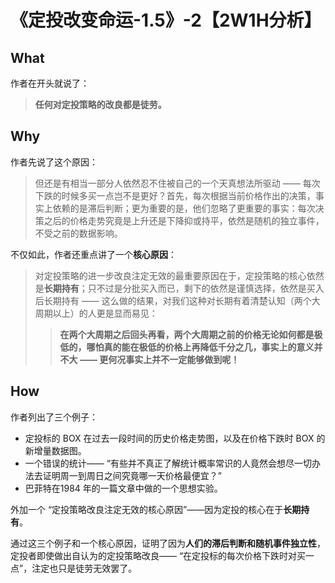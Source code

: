 # 《定投改变命运-1.5》-2【2W1H分析】

## What

作者在开头就说了：

> **任何对定投策略的改良都是徒劳。**

## Why

作者先说了这个原因：

> 但还是有相当一部分人依然忍不住被自己的一个天真想法所驱动 —— 每次下跌的时候多买一点岂不是更好？首先，每次根据当前价格作出的决策，事实上依赖的是滞后判断；更为重要的是，他们忽略了更重要的事实：每次决策之后的价格走势究竟是上升还是下降抑或持平，依然是随机的独立事件，不受之前的数据影响。

不仅如此，作者还重点讲了一个**核心原因**：

> 对定投策略的进一步改良注定无效的最重要原因在于，定投策略的核心依然是**长期持有**；只不过是分批买入而已，剩下的依然是谨慎选择，依然是买入后长期持有 —— 这么做的结果，对我们这种对长期有着清楚认知（两个大周期以上）的人更是显而易见：
>
> > **在两个大周期之后回头再看，两个大周期之前的价格无论如何都是极低的，哪怕真的能在极低的价格上再降低千分之几，事实上的意义并不大 —— 更何况事实上并不一定能够做到呢！**

## How

作者列出了三个例子：

- 定投标的 BOX 在过去一段时间的历史价格走势图，以及在价格下跌时 BOX 的新增量数据图。
- 一个错误的统计—— “有些并不真正了解统计概率常识的人竟然会想尽一切办法去证明周一到周日之间究竟哪一天价格最便宜？”
- 巴菲特在1984 年的一篇文章中做的一个思想实验。

外加一个 “定投策略改良注定无效的核心原因”——因为定投的核心在于**长期持有**。

通过这三个例子和一个核心原因，证明了因为**人们的滞后判断和随机事件独立性**，定投者即使做出自认为的定投策略改良—— “在定投标的每次价格下跌时对买一点”，注定也只是徒劳无效罢了。